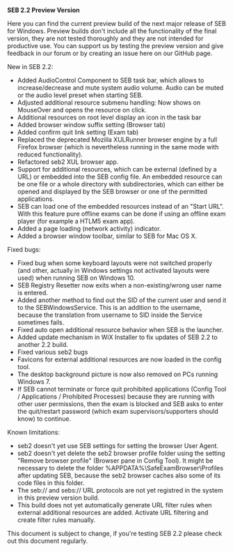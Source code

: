**SEB 2.2 Preview Version**

Here you can find the current preview build of the next major release of SEB for Windows. Preview builds don't include all the functionality of the final version, they are not tested thoroughly and they are not intended for productive use. You can support us by testing the preview version and give feedback in our forum or by creating an issue here on our GitHub page. 

New in SEB 2.2:
- Added AudioControl Component to SEB task bar, which allows to increase/decrease and mute system audio volume. Audio can be muted or the audio level preset when starting SEB. 
- Adjusted additional resource submenu handling: Now shows on MouseOver and opens the resource on click.
- Additional resources on root level display an icon in the task bar
- Added browser window suffix setting (Browser tab)
- Added confirm quit link setting (Exam tab)
- Replaced the deprecated Mozilla XULRunner browser engine by a full Firefox browser (which is nevertheless running in the same mode with reduced functionality).
- Refactored seb2 XUL browser app.
- Support for additional resources, which can be external (defined by a URL) or embedded into the SEB config file. An embedded resource can be one file or a whole directory with subdirectories, which can either be opened and displayed by the SEB browser or one of the permitted applications.
- SEB can load one of the embedded resources instead of an "Start URL". With this feature pure offline exams can be done if using an offline exam player (for example a HTLM5 exam app).
- Added a page loading (network activity) indicator.
- Added a browser window toolbar, similar to SEB for Mac OS X.

Fixed bugs:
- Fixed bug when some keyboard layouts were not switched properly (and other, actually in Windows settings not activated layouts were used) when running SEB on Windows 10.
- SEB Registry Resetter now exits when a non-existing/wrong user name is entered.
- Added another method to find out the SID of the current user and send it to the SEBWindowsService. This is an addition to the username, because the translation from username to SID inside the Service sometimes fails.
- Fixed auto open additional resource behavior when SEB is the launcher.
- Added update mechanism in WiX Installer to fix updates of SEB 2.2 to another 2.2 build.
- Fixed various seb2 bugs
- Favicons for external additional resources are now loaded in the
config tool.
- The desktop background picture is now also removed on PCs running Windows 7.
- If SEB cannot terminate or force quit prohibited applications (Config Tool / Applications / Prohibited Processes) because they are running with other user permissions, then the exam is blocked and SEB asks to enter the quit/restart password (which exam supervisors/supporters should know) to continue.

Known limitations:
- seb2 doesn't yet use SEB settings for setting the browser User Agent.
- seb2 doesn't yet delete the seb2 browser profile folder using the setting "Remove browser profile" (Browser pane in Config Tool). It might be necessary to delete the folder %APPDATA%\SafeExamBrowser\Profiles after updating SEB, because the seb2 browser caches also some of its code files in this folder.
- The seb:// and sebs:// URL protocols are not yet registred in the system in this preview version build. 
- This build does not yet automatically generate URL filter rules when external additional resources are added. Activate URL filtering and create filter rules manually. 

This document is subject to change, if you're testing SEB 2.2 please check out this document regularly.
